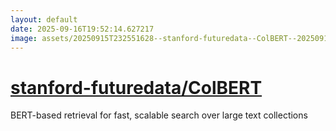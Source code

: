 ```yaml
---
layout: default
date: 2025-09-16T19:52:14.627217
image: assets/20250915T232551628--stanford-futuredata--ColBERT--20250915T232953975--cropped.png
---
```


# [stanford-futuredata/ColBERT](https://github.com/stanford-futuredata/ColBERT)

BERT-based retrieval for fast, scalable search over large text collections
